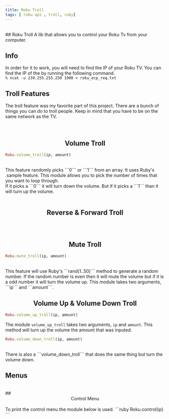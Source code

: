 ```yaml
---
title: Roku Troll
tags: [ roku api , troll, ruby]
---
```

<br>
## Roku Troll
A lib that allows you to control your Roku Tv from your computer. 

## Info 
In order for it to work, you will need to find the IP of your Roku TV. You can find the IP of the by running the following command.<br>
```% ncat -u 239.255.255.250 1900 < roku_ecp_req.txt```

## Troll Features
The troll feature was my favorite part of this project. There are a bunch of things you can do to troll people. Keep in mind that you have to be on the same network as the TV.<br><br><br>

## <center>  Volume Troll </center>
```ruby
Roku.volume_troll(ip, amount)
```
<br>
This feature randomly picks ```0``` or ```1``` from an array. It uses Ruby's .sample feature. This module allows you to pick the number of times that you want to loop through.<br>
If it picks a ```0``` it will turn down the volume. But if it picks a ```1``` than it will turn up the volume.<br><br>

## <center> Reverse & Forward Troll </center>

## <center> </center>


<br>

## <center>Mute Troll</center>
```ruby
Roku.mute_troll(ip, amount)
```
<br>
  This feature will use Ruby's ```rand(1..50)``` method to generate a random number. If the random number is even then it will mute the volume but if it is a odd number it will turn the volume up. This module takes two arguments, ```ip``` and ```amount```.


## <center>Volume Up & Volume Down Troll</center>
```ruby
Roku.volume_up_troll(ip, amount)
```
The module ```volume_up_troll``` takes two arguments, ```ip``` and ```amount```.  This method will turn up the volume the amount that was inputed. 
```ruby 
Roku.volume_down_troll(ip, amount)
```
<br>
There is also a ```volume_down_troll``` that does the same thing but turn the volume down. 
<br>

## Menus
<br>
## <center>Control Menu</center><br>
To print the control menu the module below is used.
```ruby
Roku.control(ip)
```
<br>

